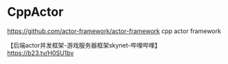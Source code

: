 

# CppActor

https://github.com/actor-framework/actor-framework cpp actor framework






【后端actor并发框架-游戏服务器框架skynet-哔哩哔哩】 https://b23.tv/H0SU1bv